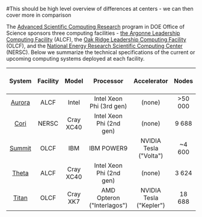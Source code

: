 #This should be high level overview of differences at centers - we can then cover more in comparison

The [Advanced Scientific Computing Research](https://science.energy.gov/ascr/)
program in DOE Office of Science sponsors three computing facilities - [the
Argonne Leadership Computing Facility](https://www.alcf.anl.gov/) (ALCF), the
[Oak Ridge Leadership Computing Facility](https://www.olcf.ornl.gov/) (OLCF),
and the [National Energy Research Scientific Computing
Center](https://www.nersc.gov/) (NERSC). Below we summarize the technical
specifications of the current or upcoming computing systems deployed at each
facility.

| System   | Facility  | Model     | Processor                          | Accelerator             | Nodes   | Perf. Per Node  | Peak Perf. |
|:--------:|:---------:|:---------:|:----------------------------------:|:-----------------------:|:-------:|:---------------:|:----------:|
| [Aurora](http://aurora.alcf.anl.gov/)   | ALCF      | Intel     | Intel Xeon Phi (3rd gen)    | (none)                  | >50 000 | ?               | ?          |
| [Cori](http://www.nersc.gov/users/computational-systems/cori/configuration/)     | NERSC     | Cray XC40 | Intel Xeon Phi (2nd gen) | (none)                  | 9 688   | 2.6 TF          | 30 PF      |
| [Summit](https://www.olcf.ornl.gov/summit/)   | OLCF      | IBM       | IBM POWER9                         | NVIDIA Tesla ("Volta")  | ~4 600  | > 40 TF         | ?          |
| [Theta](http://www.alcf.anl.gov/user-guides/computational-systems#theta-(xc40))    | ALCF      | Cray XC40 | Intel Xeon Phi (2nd gen) | (none)                  | 3 624   | 2.6 TF          | 10 PF      |
| [Titan](https://www.olcf.ornl.gov/computing-resources/titan-cray-xk7/)    | OLCF      | Cray XK7  | AMD Opteron ("Interlagos")         | NVIDIA Tesla ("Kepler") | 18 688  | 1.4 TF          | 27 PF      |
